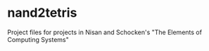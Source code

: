 # nand2tetris
Project files for projects in Nisan and Schocken's "The Elements of Computing Systems"
